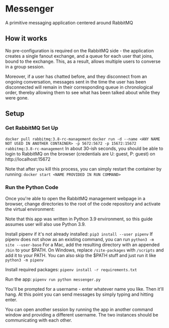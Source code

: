 # Messenger
A primitive messaging application centered around RabbitMQ

## How it works
No pre-configuration is required on the RabbitMQ side - the application creates a single fanout exchange, and a queue for each user that joins, bound to the exchange. This, as a result, allows multiple users to converse in a group session.

Moreover, if a user has chatted before, and they disconnect from an ongoing conversation, messages sent in the time the user has been disconnected will remain in their corresponding queue in chronological order, thereby allowing them to see what has been talked about while they were gone.

## Setup
### Get RabbitMQ Set Up
```docker pull rabbitmq:3.8-rc-management```
```docker run -d --name <ANY NAME NOT USED IN ANOTHER CONTAINER> -p 5672:5672 -p 15672:15672 rabbitmq:3.8-rc-management```
In about 30-ish seconds, you should be able to login to RabbitMQ on the browser (credentials are U: guest, P: guest) on http://localhost:15672

Note that after you kill this process, you can simply restart the container by running:
```docker start <NAME PROVIDED IN RUN COMMAND>```

### Run the Python Code
Once you're able to open the RabbitMQ management webpage in a browser, change directories to the root of the code repository and activate the virtual environment:

Note that this app was written in Python 3.9 environment, so this guide assumes user will also use Python 3.9.

Install pipenv if it's not already installed:
```pip3 install --user pipenv```
If pipenv does not show as an existing command, you can run ```python3 -m site --user-base```
For a Mac, add the resulting directory with an appended ```/bin``` to your $PATH.
On Windows, replace ```/site-packages``` with ```/scripts``` and add it to your PATH.
You can also skip the $PATH stuff and just run it like ```python3 -m pipenv```

Install required packages:
```pipenv install -r requirements.txt```

Run the app:
```pipenv run python messenger.py```

You'll be prompted for a username - enter whatever name you like. Then it'll hang. At this point you can send messages by simply typing and hitting enter.

You can open another session by running the app in another command window and providing a different username. The two instances should be communicating with each other.